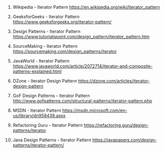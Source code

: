 

1. Wikipedia - Iterator Pattern
https://en.wikipedia.org/wiki/Iterator_pattern

2. GeeksforGeeks - Iterator Pattern
https://www.geeksforgeeks.org/iterator-pattern/

3. Design Patterns - Iterator Pattern
https://www.tutorialspoint.com/design_pattern/iterator_pattern.htm

4. SourceMaking - Iterator Pattern
https://sourcemaking.com/design_patterns/iterator

5. JavaWorld - Iterator Pattern
https://www.javaworld.com/article/2072714/iterator-and-composite-patterns-explained.html

6. DZone - Iterator Design Pattern
https://dzone.com/articles/iterator-design-pattern

7. GoF Design Patterns - Iterator Pattern
http://www.gofpatterns.com/structural-patterns/iterator-pattern.php

8. MSDN - Iterator Pattern
https://msdn.microsoft.com/en-us/library/dn958439.aspx

9. Refactoring Guru - Iterator Pattern
https://refactoring.guru/design-patterns/iterator

10. Java Design Patterns - Iterator Pattern
https://javapapers.com/design-patterns/iterator-pattern/